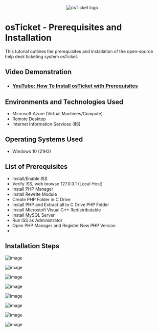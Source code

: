 <p align="center">
<img src="https://i.imgur.com/Clzj7Xs.png" alt="osTicket logo"/>
</p>

<h1>osTicket - Prerequisites and Installation</h1>
This tutorial outlines the prerequisites and installation of the open-source help desk ticketing system osTicket.<br />


<h2>Video Demonstration</h2>

- ### [YouTube: How To Install osTicket with Prerequisites](https://www.youtube.com)

<h2>Environments and Technologies Used</h2>

- Microsoft Azure (Virtual Machines/Compute)
- Remote Desktop
- Internet Information Services (IIS)

<h2>Operating Systems Used </h2>

- Windows 10</b> (21H2)

<h2>List of Prerequisites</h2>

- Install/Enable ISS
- Verify ISS, web browse 127.0.0.1 (Local Host)
- Install PHP Manager
- Install Rewrite Module
- Create PHP Folder in C Drive
- Install PHP and Extract all to C Drive PHP Folder
- Install Microstoft Visual C++ Redistributable
- Install MySQL Server
- Run ISS as Administrator
- Open PHP Manager and Register New PHP Version
- 

<h2>Installation Steps</h2>

![image](https://github.com/Velezdrv/osticket-prereqs/assets/147437260/43bbbdd1-3f21-4c3d-9a99-72a90490f0e3)

![image](https://github.com/Velezdrv/osticket-prereqs/assets/147437260/d1f0adec-4a22-4cc3-a4aa-618a15d1870f)

![image](https://github.com/Velezdrv/osticket-prereqs/assets/147437260/5aaa780a-00d5-4240-b62b-e35c976811e3)

![image](https://github.com/Velezdrv/osticket-prereqs/assets/147437260/0a4ef878-dc3a-4911-b619-d9d96792f6fb)

![image](https://github.com/Velezdrv/osticket-prereqs/assets/147437260/dcbd2c2d-1800-4990-affd-d4dd23a71ae8)

![image](https://github.com/Velezdrv/osticket-prereqs/assets/147437260/5b2175e1-b325-4cfb-a762-40668f36f5ff)

![image](https://github.com/Velezdrv/osticket-prereqs/assets/147437260/77a7f0cc-8988-472a-bc04-748cacb840ed)

![image](https://github.com/Velezdrv/osticket-prereqs/assets/147437260/65dd8fdc-2d95-4118-87d2-62c8642317e4)

